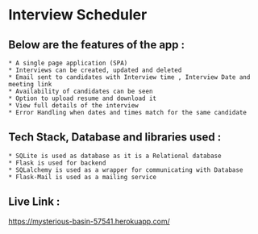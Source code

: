 # Interview Scheduler


 ## Below are the features of the app :

    * A single page application (SPA)
    * Interviews can be created, updated and deleted 
    * Email sent to candidates with Interview time , Interview Date and meeting link
    * Availability of candidates can be seen
    * Option to upload resume and download it
    * View full details of the interview 
    * Error Handling when dates and times match for the same candidate

## Tech Stack, Database and libraries used :

    * SQLite is used as database as it is a Relational database
    * Flask is used for backend
    * SQLalchemy is used as a wrapper for communicating with Database
    * Flask-Mail is used as a mailing service

## Live Link :

https://mysterious-basin-57541.herokuapp.com/
